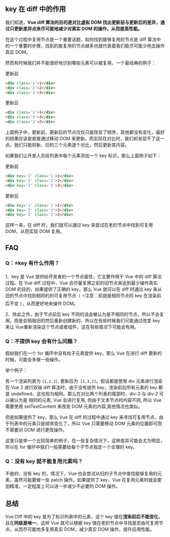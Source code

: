 ## key 在 diff 中的作用

我们知道，**Vue diff 算法的目的是对比虚拟 DOM 找出更新前与更新后的差异，通过只更新差异点来尽可能地减少对真实 DOM 的操作，从而提高性能。**

在这个过程中复用节点是一个重要话题，如何找到能够复用的节点是 diff 算法中的一个重要的步骤，找到的能复用的节点越多也就代表着我们能尽可能少地去操作真实 DOM。

然而有时候我们并不能很好地识别哪些元素可以被复用，一个最经典的例子：

更新前

```html
<div class='1'>1</div>
<div class='2'>2</div>
<div class='3'>3</div>
```

更新后

```html
<div class='1'>1</div>
<div class='3'>3</div>
<div class='2'>2</div>
```

上面例子中，更新前、更新后的节点仅仅只是改变了顺序，其他都没有变化，最好的结果应该是直接通过移动 DOM 来更新。而实际在对比时，我们却发现不了这一点。我们只能将新、旧的三个元素逐个对比，然后更新其内容。

如果我们让开发人员给列表中每个元素添加一个 key 标识，那么上面例子如下：

更新前

```html
<div key='1' class='1'>1</div>
<div key='2' class='2'>2</div>
<div key='3' class='3'>3</div>
```

更新后

```html
<div key='1' class='1'>1</div>
<div key='3' class='3'>3</div>
<div key='2' class='2'>2</div>
```

这样一来，在 diff 时，我们就可以通过 key 来尝试在老的节点中找到可复用 DOM，从而实现 DOM 复用。

## FAQ

### Q：⭐key 有什么作用？

1、key 是 Vue 提供给开发者的一个节点属性，它主要作用于 Vue 中的 diff 算法过程。在 Vue diff 过程中，Vue 会尽量复用之前的旧节点来达到最少操作真实 DOM 的目的，如果提供了正确的 key，那么 Vue 就可以在 diff 时通过 key 来从旧的节点中找到相同的的可复用节点（ ⭐注意：前提是相同节点的 key 在渲染前后不变 ），从而更好地来操作 DOM。

2、除此之外，由于节点前后 key 不同的话会被认为是不相同的节点，所以不会复用，而是会销毁旧的然后重新创建新的，所以在有些时候我们可能通过改变 key 来让 Vue重新渲染这个节点或者组件，这在有些情况下可能会有用。

### Q：不提供 key 会有什么问题？

假如我们在一个 for 循环中没有给子元素提供 key，那么 Vue 在进行 diff 更新的时候，可能会多做一些操作。

举个例子：

有一个渲染列表为 `[1,2,3]`, 更新后为` [1,3,2]`。假设都是使用 div 元素进行渲染在 Vue 2 进行双端 diff 算法时，由于没有提供 key，渲染前后所有元素的 key 都是 undefined，这也视为相同。那么在对比两个列表的尾部时，div-3 与 div-2 可以被认为是 相同的元素, Vue 会进行复用, 但由于文本节点的内容不同, 所以 Vue 需要使用 setTextContent 来改变 DOM 元素的内容,其他情况也类似。

但是如果提供了 key，那么 Vue 在 diff 的过程中通过 key 来寻找可复用节点，由于列表中的元素只是顺序变化了，所以 Vue 只需要移动 DOM 元素的位置即可而不需要对 DOM 进行更改操作。

这里只是举一个比较简单的例子，在一些复杂情况下，这种差异可能会尤为明显，所以在 for 循环中我们一般需要给每个子节点指定一个合理的 key。

### Q：没有 key 就不能复用元素吗？

不是的，没有 key 的，情况下，Vue 也会尝试从旧的子节点中查找能够复用的元素，虽然可能要做一些 patch 操作。如果提供了 key，Vue 在复用元素时就会更加精准，一定程度上可以进一步减少不必要的 DOM 操作。

## 总结

Vue DIff 中的 key 是为了标识列表中的元素，这个 key 值在**渲染前后不能变化**，且在**同级是唯一**。这样 Vue 就可以根据 key 值在老的节点中寻找是否由可复用节点，从而尽可能地多复用真实 DOM，减少真实 DOM 操作，提升应用性能。